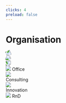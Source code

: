 ```yaml
---
clicks: 4
preload: false
---
```


# Organisation

<div class="absolute left-80 mt-20">
    <img v-click="4" class="w-16" src="/right-arrow.png" style="transform: rotate(155deg)">
</div>

<div class="absolute right-80 mt-20">
    <img v-click="4" class="w-16" src="/right-arrow.png" style="transform: rotate(25deg)">
</div>

<div class="absolute right-115 mt-30">
    <img v-click="4" class="w-16" src="/right-arrow.png" style="transform: rotate(90deg)">
</div>

<div v-click="4" class="absolute right-115">
    <img class="w-16" src="/secretary.png">
    <span class="ml-2 font-semibold">Office</span>
</div>

<div v-click="1" class="absolute left-30 mt-30">
    <img class="w-16" src="/consultation.png">
</div>
<div v-click="1" class="absolute left-27 mt-46">
    <span class="font-semibold">Consulting</span>
</div>

<div v-click="2" class="absolute right-115 mt-55">
    <img class="w-16" src="/research.png">
</div>
<div v-click="2" class="absolute right-113 mt-71">
    <span class="font-semibold">Innovation</span>
</div>

<div v-click="3" class="absolute right-30 mt-30">
    <img class="w-16" src="/rocket.png">
    <span class="ml-2 font-semibold">RnD</span>
</div>
